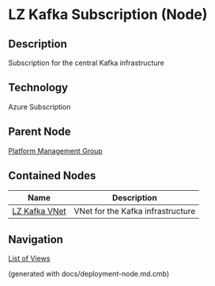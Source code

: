 # LZ Kafka Subscription (Node)
## Description
Subscription for the central Kafka infrastructure

## Technology
Azure Subscription

## Parent Node
[Platform Management Group](../../../mybank/it-management/azure/platform-management-group.md)
## Contained Nodes
Name | Description 
---|---
[LZ Kafka VNet](../../../mybank/it-management/azure/plz-kafka-vnet.md) | VNet for the Kafka infrastructure


## Navigation
[List of Views](../../../views.md)

(generated with docs/deployment-node.md.cmb)
